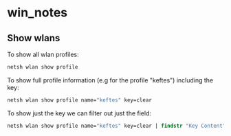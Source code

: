 # win_notes

## Show wlans

To show all wlan profiles:

```cmd
netsh wlan show profile
```

To show full profile information (e.g for the profile "keftes") including the key:

```cmd
netsh wlan show profile name="keftes" key=clear
```

To show just the key we can filter out just the field:

```cmd
netsh wlan show profile name="keftes" key=clear | findstr "Key Content"
```
